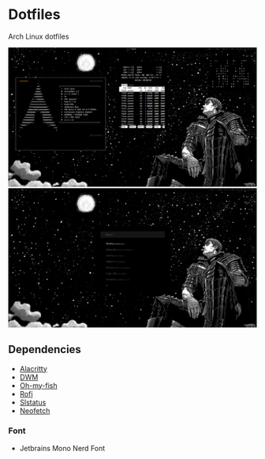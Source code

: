 # Dotfiles
Arch Linux dotfiles

![image1](https://github.com/YassenA/dotfiles/blob/main/wallpaper/ArchLayoutDotfiles.PNG?raw=true) 
![image2](https://github.com/YassenA/dotfiles/blob/main/wallpaper/ArchLayoutDotfilesRofi.PNG?raw=true) 

## Dependencies
- [Alacritty](https://github.com/alacritty/alacritty)
- [DWM](https://dwm.suckless.org/)
- [Oh-my-fish](https://github.com/oh-my-fish/oh-my-fish)
- [Rofi](https://github.com/davatorium/rofi)
- [Slstatus](https://github.com/drkhsh/slstatus)
- [Neofetch](https://github.com/Chick2D/neofetch-themes)

### Font
- Jetbrains Mono Nerd Font

